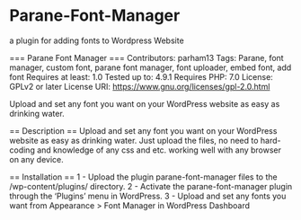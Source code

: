 # Parane-Font-Manager
a plugin for adding fonts to Wordpress Website

=== Parane Font Manager ===
Contributors: parham13
Tags: Parane, font manager, custom font, parane font manager, font uploader, embed font, add font
Requires at least: 1.0
Tested up to: 4.9.1
Requires PHP: 7.0
License: GPLv2 or later
License URI: https://www.gnu.org/licenses/gpl-2.0.html

Upload and set any font you want on your WordPress website as easy as drinking water.

== Description ==
Upload and set any font you want on your WordPress website as easy as drinking water.
Just upload the files, no need to hard-coding and knowledge of any css and etc.
working well with any browser on any device.

== Installation ==
1 - Upload the plugin parane-font-manager files to the /wp-content/plugins/ directory.
2 - Activate the parane-font-manager plugin through the ‘Plugins’ menu in WordPress.
3 - Upload and set any fonts you want from Appearance > Font Manager in WordPress Dashboard
